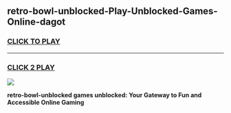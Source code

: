 
## retro-bowl-unblocked-Play-Unblocked-Games-Online-dagot
<h3>
<a href="https://premium76.site?title=retro-bowl-unblocked&ref=25A">CLICK TO PLAY</a></h3>
<hr>

<h3>
<a href="https://premium76.site?title=retro-bowl-unblocked&ref=25A">CLICK 2 PLAY</a>
  
</h3>

<a href="https://premium76.site?title=retro-bowl-unblocked&ref=25A"><img src="https://clearcache.store/games.png"></a>


**retro-bowl-unblocked games unblocked: Your Gateway to Fun and Accessible Online Gaming**
